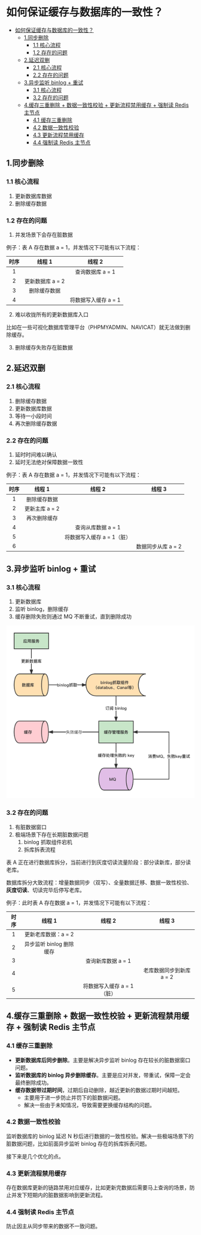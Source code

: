 # 如何保证缓存与数据库的一致性？

- [如何保证缓存与数据库的一致性？](#如何保证缓存与数据库的一致性)
  - [1.同步删除](#1同步删除)
    - [1.1 核心流程](#11-核心流程)
    - [1.2 存在的问题](#12-存在的问题)
  - [2.延迟双删](#2延迟双删)
    - [2.1 核心流程](#21-核心流程)
    - [2.2 存在的问题](#22-存在的问题)
  - [3.异步监听 binlog + 重试](#3异步监听-binlog--重试)
    - [3.1 核心流程](#31-核心流程)
    - [3.2 存在的问题](#32-存在的问题)
  - [4.缓存三重删除 + 数据一致性校验 + 更新流程禁用缓存 + 强制读 Redis 主节点](#4缓存三重删除--数据一致性校验--更新流程禁用缓存--强制读-redis-主节点)
    - [4.1 缓存三重删除](#41-缓存三重删除)
    - [4.2 数据一致性校验](#42-数据一致性校验)
    - [4.3 更新流程禁用缓存](#43-更新流程禁用缓存)
    - [4.4 强制读 Redis 主节点](#44-强制读-redis-主节点)

## 1.同步删除

### 1.1 核心流程

1. 更新数据库数据
2. 删除缓存数据

### 1.2 存在的问题

1. 并发场景下会存在脏数据

例子：表 A 存在数据 a = 1，并发情况下可能有以下流程：

| 时序 | 线程 1 | 线程 2 |
| :--: | :--: | :--: |
| 1 |  | 查询数据库 a = 1 |
| 2 | 更新数据库 a = 2 |  |
| 3 | 删除缓存数据 |  |
| 4 |  | 将数据写入缓存 a = 1 | 

2. 难以收拢所有的更新数据库入口

比如在一些可视化数据库管理平台（PHPMYADMIN、NAVICAT）就无法做到删除缓存。

3. 删除缓存失败存在脏数据

## 2.延迟双删

### 2.1 核心流程

1. 删除缓存数据
2. 更新数据库数据
3. 等待一小段时间
4. 再次删除缓存数据

### 2.2 存在的问题

1. 延时时间难以确认
2. 延时无法绝对保障数据一致性

例子：表 A 存在数据 a = 1，并发情况下可能有以下流程：

| 时序 | 线程 1 | 线程 2 | 线程 3 |
| :--: | :--: | :--: | :--: |
| 1 | 删除缓存数据 |  |  |
| 2 | 更新主库 a = 2 |  |  |
| 3 | 再次删除缓存 |  |  |
| 4 |  | 查询从库数据 a = 1 |  |
| 5 |  | 将数据写入缓存 a = 1（脏） |  |
| 6 |  |  | 数据同步从库 a = 2 |

## 3.异步监听 binlog + 重试

### 3.1 核心流程

1. 更新数据库
2. 监听 binlog，删除缓存
3. 缓存删除失败则通过 MQ 不断重试，直到删除成功

![image](Images/consistency_1.png)

### 3.2 存在的问题

1. 有脏数据窗口
2. 极端场景下存在长期脏数据问题
   1. binlog 抓取组件宕机
   2. 拆库拆表流程

表 A 正在进行数据库拆分，当前进行到灰度切读流量阶段：部分读新库，部分读老库。

数据库拆分大致流程：增量数据同步（双写）、全量数据迁移、数据一致性校验、**灰度切读**、切读完毕后停写老库。

例子：此时表 A 存在数据 a = 1，并发情况下可能有以下流程：

| 时序 | 线程 1 | 线程 2 | 线程 3 |
| :--: | :--: | :--: | :--: |
| 1 | 更新老库数据：a = 2 |  |  |
| 2 | 异步监听 binlog 删除缓存 |  |  |
| 3 |  | 查询新库数据 a = 1 |  |
| 4 |  |  | 老库数据同步到新库 a = 2 |
| 5 |  | 将数据写入缓存 a = 1（脏） |  |

## 4.缓存三重删除 + 数据一致性校验 + 更新流程禁用缓存 + 强制读 Redis 主节点

### 4.1 缓存三重删除

+ **更新数据库后同步删除**。主要是解决异步监听 binlog 存在较长的脏数据窗口问题。
+ **监听数据库的 binlog 异步删除缓存**。主要是应对并发，带重试，保障一定会最终删除成功。
+ **缓存数据带过期时间**，过期后自动删除，越近更新的数据过期时间越短。
  + 主要用于进一步防止并罚下的脏数据问题。
  + 解决一些由于未知情况，导致需要更换缓存结构的问题。

### 4.2 数据一致性校验

监听数据库的 binlog 延迟 N 秒后进行数据的一致性校验。解决一些极端场景下的脏数据问题，比如前面异步监听 binlog 存在的拆库拆表问题。

接下来是几个优化的点。

### 4.3 更新流程禁用缓存

存在数据库更新的链路禁用对应缓存，比如更新完数据后需要马上查询的场景，防止并发下短期内的脏数据影响到更新流程。

### 4.4 强制读 Redis 主节点

防止因主从同步带来的数据不一致问题。